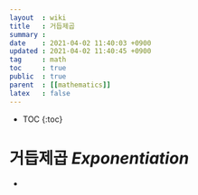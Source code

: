 ```yaml
---
layout  : wiki
title   : 거듭제곱
summary : 
date    : 2021-04-02 11:40:03 +0900
updated : 2021-04-02 11:40:45 +0900
tag     : math
toc     : true
public  : true
parent  : [[mathematics]]
latex   : false
---
```

* TOC
{:toc}

# 거듭제곱 *Exponentiation*
* 
